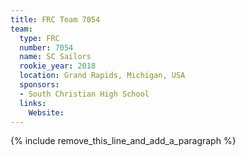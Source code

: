 ```yaml
---
title: FRC Team 7054
team:
  type: FRC
  number: 7054
  name: SC Sailors
  rookie_year: 2018
  location: Grand Rapids, Michigan, USA
  sponsors:
  - South Christian High School
  links:
    Website:
---
```


{% include remove_this_line_and_add_a_paragraph %}